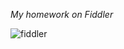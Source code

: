 *My homework on Fiddler*

![fiddler](https://freesoft.ru/storage/images/209/2090/208993/208993_logo.png)
